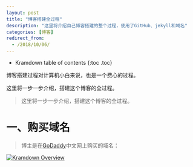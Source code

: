 ```yaml
---
layout: post
title: "博客搭建全过程"
description: "这里将介绍自己博客搭建的整个过程，使用了GitHub、jekyll和域名"
categories: [博客]
redirect_from:
  - /2018/10/06/
---
```

* Kramdown table of contents
{:toc .toc}

博客搭建过程对计算机小白来说，也是一个费心的过程。

这里将一步一步介绍，搭建这个博客的全过程。

> 这里将一步一步介绍，搭建这个博客的全过程。


# 一、购买域名
> 博主是在[GoDaddy](https://sg.godaddy.com/zh/)中文网上购买的域名：

<a class="post-image" href="https://github.com/pingfangW/pingfangW.github.io/blob/master/image/blogbuilding/godday_01.png">
<img itemprop="image" data-src="https://github.com/pingfangW/pingfangW.github.io/blob/master/image/blogbuilding/godday_01.png" 
src="/assets/javascripts/unveil/loader.gif" alt="Kramdown Overview" />
</a>